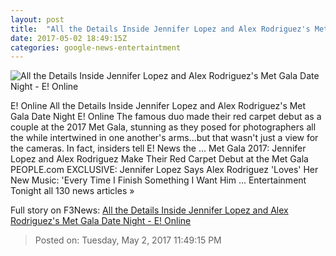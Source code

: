 ```yaml
---
layout: post
title:  "All the Details Inside Jennifer Lopez and Alex Rodriguez's Met Gala Date Night - E! Online"
date: 2017-05-02 18:49:15Z
categories: google-news-entertaintment
---
```


![All the Details Inside Jennifer Lopez and Alex Rodriguez's Met Gala Date Night - E! Online](http://akns-images.eonline.com/eol_images/Entire_Site/201741/rs_600x600-170501172206-600.Alex-Rodriguez-Jennifer-Lopez-Met-Gala.kg.050117.jpg?downsize=450:*&crop=450:350;left,top)

E! Online All the Details Inside Jennifer Lopez and Alex Rodriguez's Met Gala Date Night E! Online The famous duo made their red carpet debut as a couple at the 2017 Met Gala, stunning as they posed for photographers all the while intertwined in one another's arms...but that wasn't just a view for the cameras. In fact, insiders tell E! News the ... Met Gala 2017: Jennifer Lopez and Alex Rodriguez Make Their Red Carpet Debut at the Met Gala PEOPLE.com EXCLUSIVE: Jennifer Lopez Says Alex Rodriguez 'Loves' Her New Music: 'Every Time I Finish Something I Want Him ... Entertainment Tonight all 130 news articles »


Full story on F3News: [All the Details Inside Jennifer Lopez and Alex Rodriguez's Met Gala Date Night - E! Online](http://www.f3nws.com/n/BUkQf)

> Posted on: Tuesday, May 2, 2017 11:49:15 PM
